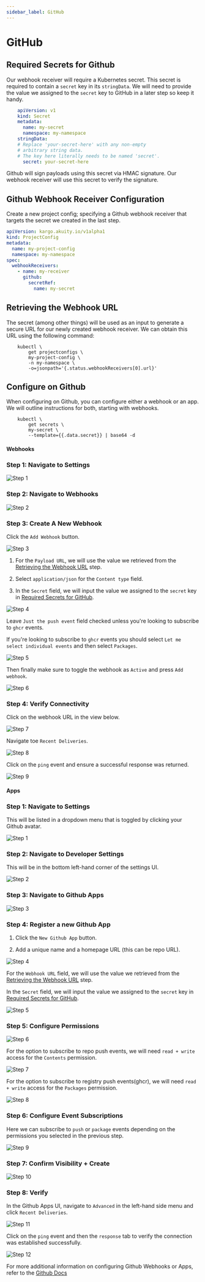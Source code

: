 ```yaml
---
sidebar_label: GitHub
---
```


# GitHub

## Required Secrets for Github

Our webhook receiver will require a Kubernetes secret. This secret is required to contain a `secret` key in its `stringData`. We will need to provide the value we assigned to the `secret` key to GitHub in a later step so keep it handy.

```yaml
    apiVersion: v1
    kind: Secret
    metadata:
      name: my-secret
      namespace: my-namespace
    stringData:
    # Replace 'your-secret-here' with any non-empty
    # arbitrary string data.
    # The key here literally needs to be named 'secret'.
      secret: your-secret-here
```

Github will sign payloads using this secret via HMAC signature. Our webhook receiver will use this secret to verify the signature.

## Github Webhook Receiver Configuration

Create a new project config; specifying a Github webhook receiver that
targets the secret we created in the last step.

```yaml
apiVersion: kargo.akuity.io/v1alpha1
kind: ProjectConfig
metadata:
  name: my-project-config
  namespace: my-namespace
spec:
  webhookReceivers: 
    - name: my-receiver
      github:
        secretRef:
          name: my-secret
```

## Retrieving the Webhook URL

The secret (among other things) will be used as an input to generate
a secure URL for our newly created webhook receiver. We can obtain
this URL using the following command:

```
    kubectl \
        get projectconfigs \
        my-project-config \
        -n my-namespace \
        -o=jsonpath='{.status.webhookReceivers[0].url}'
```


## Configure on Github

When configuring on Github, you can configure either a webhook or an app. We will outline instructions for both, starting with webhooks.

```
    kubectl \
        get secrets \
        my-secret \
        --template={{.data.secret}} | base64 -d
```

#### Webhooks

### Step 1: Navigate to Settings

![Step 1](/img/github/webhooks/1.png "Settings")

### Step 2: Navigate to Webhooks

![Step 2](/img/github/webhooks/2.png "Webhooks")

### Step 3: Create A New Webhook

Click the `Add Webhook` button.

![Step 3](/img/github/webhooks/3.png "Add Webhook Button")

1. For the `Payload URL`, we will use the value we retrieved from the [Retrieving the Webhook URL](#retrieving-the-webhook-url) step.

2. Select `application/json` for the `Content type` field.

3. In the `Secret` field, we will input the value we assigned to the `secret` key in [Required Secrets for GitHub](#required-secrets-for-github).

![Step 4](/img/github/webhooks/4.png "Add Webhook")

Leave `Just the push event` field checked unless you're
looking to subscribe to `ghcr` events.

If you're looking to subscribe to `ghcr` events you should select `Let me select individual events` and then select `Packages`.

![Step 5](/img/github/webhooks/5.png "Event Subscription")

Then finally make sure to toggle the webhook as `Active` and
press `Add webhook`.

![Step 6](/img/github/webhooks/6.png "Submit Form")

### Step 4: Verify Connectivity

Click on the webhook URL in the view below.

![Step 7](/img/github/webhooks/7.png "Created")

Navigate toe `Recent Deliveries`.

![Step 8](/img/github/webhooks/8.png "Recent Deliveries")

Click on the `ping` event and ensure a successful response was returned.

![Step 9](/img/github/webhooks/9.png "Response")


#### Apps

### Step 1: Navigate to Settings

This will be listed in a dropdown menu that is
toggled by clicking your Github avatar.

![Step 1](/img/github/apps/1.png "Settings")

### Step 2: Navigate to Developer Settings

This will be in the bottom left-hand corner of the settings UI.

![Step 2](/img/github/apps/2.png "Developer Settings")

### Step 3: Navigate to Github Apps

![Step 3](/img/github/apps/3.png "Github Apps")

### Step 4: Register a new Github App

1. Click the `New Github App` button.

2. Add a unique name and a homepage URL (this can be repo URL).

![Step 4](/img/github/apps/4.png "Register New App")

For the `Webhook URL` field, we will use the value we retrieved from the [Retrieving the Webhook URL](#retrieving-the-webhook-url) step.

In the `Secret` field, we will input the value we assigned to the `secret` key in [Required Secrets for GitHub](#required-secrets-for-github).

![Step 5](/img/github/apps/5.png "Configure Webhook")

### Step 5: Configure Permissions

![Step 6](/img/github/apps/6.png "Permissions")

For the option to subscribe to repo push events, we will need `read + write` access for the `Contents` permission.

![Step 7](/img/github/apps/7.png "Permissions - Contents")

For the option to subscribe to registry push events(ghcr), we will need `read + write` access for the `Packages` permission.

![Step 8](/img/github/apps/8.png "Permissions - Packages")

### Step 6: Configure Event Subscriptions

Here we can subscribe to `push` or `package` events depending
on the permissions you selected in the previous step.

![Step 9](/img/github/apps/9.png "Subscribe to Events")

### Step 7: Confirm Visibility + Create

![Step 10](/img/github/apps/10.png "Submit Form")

### Step 8: Verify

In the Github Apps UI, navigate to `Advanced` in the left-hand side menu and click `Recent Deliveries`.

![Step 11](/img/github/apps/11.png "Recent Deliveries")

Click on the `ping` event and then the `response` tab to
verify the connection was established successfully.

![Step 12](/img/github/apps/12.png "Response")

For more additional information on configuring Github Webhooks or Apps, refer to the [Github Docs](https://docs.github.com/en/webhooks/using-webhooks/creating-webhooks)

